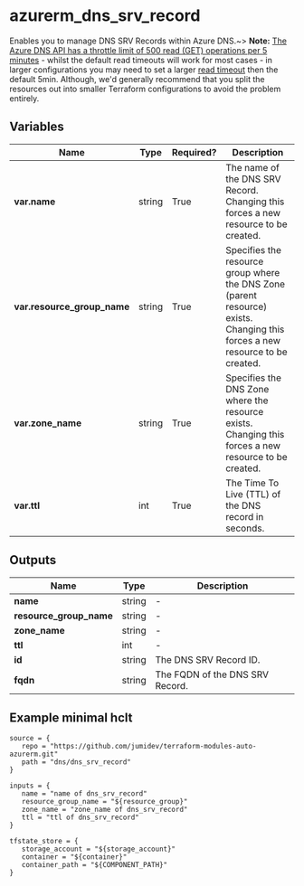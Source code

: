 # azurerm_dns_srv_record

Enables you to manage DNS SRV Records within Azure DNS.~> **Note:** [The Azure DNS API has a throttle limit of 500 read (GET) operations per 5 minutes](https://docs.microsoft.com/azure/azure-resource-manager/management/request-limits-and-throttling#network-throttling) - whilst the default read timeouts will work for most cases - in larger configurations you may need to set a larger [read timeout](https://www.terraform.io/language/resources/syntax#operation-timeouts) then the default 5min. Although, we'd generally recommend that you split the resources out into smaller Terraform configurations to avoid the problem entirely.

## Variables

| Name | Type | Required? |  Description |
| ---- | ---- | --------- |  ----------- |
| **var.name** | string | True | The name of the DNS SRV Record. Changing this forces a new resource to be created. | 
| **var.resource_group_name** | string | True | Specifies the resource group where the DNS Zone (parent resource) exists. Changing this forces a new resource to be created. | 
| **var.zone_name** | string | True | Specifies the DNS Zone where the resource exists. Changing this forces a new resource to be created. | 
| **var.ttl** | int | True | The Time To Live (TTL) of the DNS record in seconds. | 



## Outputs

| Name | Type | Description |
| ---- | ---- | --------- | 
| **name** | string  | - | 
| **resource_group_name** | string  | - | 
| **zone_name** | string  | - | 
| **ttl** | int  | - | 
| **id** | string  | The DNS SRV Record ID. | 
| **fqdn** | string  | The FQDN of the DNS SRV Record. | 

## Example minimal hclt

```hcl
source = {
   repo = "https://github.com/jumidev/terraform-modules-auto-azurerm.git" 
   path = "dns/dns_srv_record" 
}

inputs = {
   name = "name of dns_srv_record" 
   resource_group_name = "${resource_group}" 
   zone_name = "zone_name of dns_srv_record" 
   ttl = "ttl of dns_srv_record" 
}

tfstate_store = {
   storage_account = "${storage_account}" 
   container = "${container}" 
   container_path = "${COMPONENT_PATH}" 
}


```